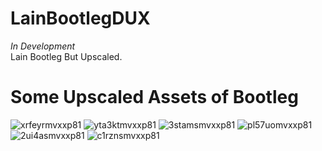 # LainBootlegDUX
_In Development_</br>
Lain Bootleg But Upscaled.

# Some Upscaled Assets of Bootleg

![xrfeyrmvxxp81](https://user-images.githubusercontent.com/32438218/166110417-8f761e70-6784-4b0c-99bc-585caf8c1611.png)
![yta3ktmvxxp81](https://user-images.githubusercontent.com/32438218/166110419-3d8a9835-3e70-4c6b-ae23-2bece59c86c8.png)
![3stamsmvxxp81](https://user-images.githubusercontent.com/32438218/166110421-13826540-3b44-4eef-8057-a41365be3230.png)
![pl57uomvxxp81](https://user-images.githubusercontent.com/32438218/166110422-faac26fa-67ae-4248-a6f6-66997aa3a65a.png)
![2ui4asmvxxp81](https://user-images.githubusercontent.com/32438218/166110423-bf98af91-8fd3-45e4-90a5-e88a29e71051.png)
![c1rznsmvxxp81](https://user-images.githubusercontent.com/32438218/166110424-23ca0529-df9d-4f2c-a7c5-855a396c9e9c.png)
